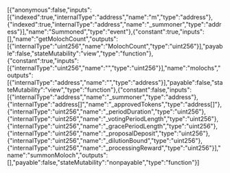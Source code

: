 [{"anonymous":false,"inputs":[{"indexed":true,"internalType":"address","name":"m","type":"address"},{"indexed":true,"internalType":"address","name":"_summoner","type":"address"}],"name":"Summoned","type":"event"},{"constant":true,"inputs":[],"name":"getMolochCount","outputs":[{"internalType":"uint256","name":"MolochCount","type":"uint256"}],"payable":false,"stateMutability":"view","type":"function"},{"constant":true,"inputs":[{"internalType":"uint256","name":"","type":"uint256"}],"name":"molochs","outputs":[{"internalType":"address","name":"","type":"address"}],"payable":false,"stateMutability":"view","type":"function"},{"constant":false,"inputs":[{"internalType":"address","name":"_summoner","type":"address"},{"internalType":"address[]","name":"_approvedTokens","type":"address[]"},{"internalType":"uint256","name":"_periodDuration","type":"uint256"},{"internalType":"uint256","name":"_votingPeriodLength","type":"uint256"},{"internalType":"uint256","name":"_gracePeriodLength","type":"uint256"},{"internalType":"uint256","name":"_proposalDeposit","type":"uint256"},{"internalType":"uint256","name":"_dilutionBound","type":"uint256"},{"internalType":"uint256","name":"_processingReward","type":"uint256"}],"name":"summonMoloch","outputs":[],"payable":false,"stateMutability":"nonpayable","type":"function"}]
